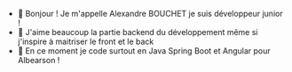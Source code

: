 - 👋 Bonjour ! Je m'appelle Alexandre BOUCHET je suis développeur junior !
- 👀 J'aime beaucoup la partie backend du développement même si j'inspire à maitriser le front et le back
- 🌱 En ce moment je code surtout en Java Spring Boot et Angular pour Albearson !
